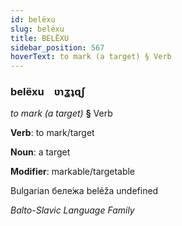 ```yaml
---
id: belëxu
slug: belëxu
title: BELËXU
sidebar_position: 567
hoverText: to mark (a target) § Verb
---
```


### belëxu&emsp;<span kind="abugida">ʋɿʓʇɋʃ</span>

*to mark (a target)* **§** Verb

**Verb**: to mark/target

**Noun**: a target

**Modifier**: markable/targetable

Bulgarian беле́жа beléža undefined

*Balto-Slavic Language Family*
